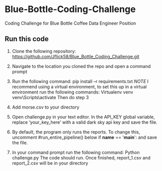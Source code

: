 # Blue-Bottle-Coding-Challenge
Coding Challenge for Blue Bottle Coffee Data Engineer Position 

## Run this code

1. Clone the following repository: https://github.com/Jflick58/Blue_Bottle_Coding_Challenge.git

2. Navigate to the location you cloned the repo and open a command prompt

3. Run the following command: pip install –r requirements.txt
*NOTE* I recommend using a virtual environment, to set this up in a virtual environment run the following commands: 
Virtualenv venv
venv\Scripts\activate
Then do step 3

4. Add morse.csv to your directory 

5. Open challenge.py in your text editor. In the API_KEY global variable, replace ‘your_key_here’ with a valid dark sky api key and save the file.

6. By default, the program only runs the reports. To change this, uncomment #run_entire_pipeline() below if __name__ == '__main__': and save the file.

7. In your command prompt run the following command: Python challenge.py The code should run. Once finished, report_1.csv and report_2.csv will be in your directory
